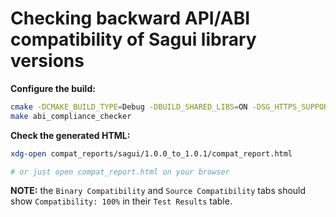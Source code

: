 # Checking backward API/ABI compatibility of Sagui library versions

**Configure the build:**

```bash
cmake -DCMAKE_BUILD_TYPE=Debug -DBUILD_SHARED_LIBS=ON -DSG_HTTPS_SUPPORT=ON -DSG_ABI_COMPLIANCE_CHECKER=ON -DSG_OLD_LIB_DIR=/home/USER/libsagui-1.0.0 -DSG_OLD_LIB_VERSION=1.0.0 ..
make abi_compliance_checker
```

**Check the generated HTML:**

```bash
xdg-open compat_reports/sagui/1.0.0_to_1.0.1/compat_report.html

# or just open compat_report.html on your browser
```

**NOTE:** the `Binary Compatibility` and `Source Compatibility` tabs should show `Compatibility: 100%` in their `Test Results` table.